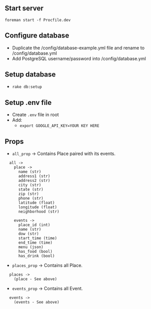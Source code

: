 ## Start server

```
foreman start -f Procfile.dev
```

## Configure database

- Duplicate the /config/database-example.yml file and rename to /config/database.yml
- Add PostgreSQL username/password into /config/database.yml

## Setup database

* `rake db:setup`

## Setup .env file

* Create `.env` file in root
* Add:
  - `export GOOGLE_API_KEY=YOUR KEY HERE`

## Props

* `all_prop` -> Contains Place paired with its events.
``` 
  all ->
    place ->
      name (str)
      address1 (str)
      address2 (str)
      city (str)
      state (str)
      zip (str)
      phone (str)
      latitude (float)
      longitude (float)
      neighborhood (str)

    events ->
      place_id (int)
      name (str)
      dow (str)
      start_time (time)
      end_time (time)
      menu (json)
      has_food (bool)
      has_drink (bool)
```

* `places_prop` -> Contains all Place.
``` 
  places ->
    (place - See above)
```

* `events_prop` -> Contains all Event.
``` 
  events ->
    (events - See above)
```
